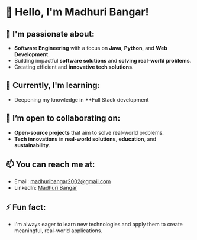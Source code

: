 # 👋 Hello, I'm Madhuri Bangar!

## 👀 I'm passionate about:
- **Software Engineering** with a focus on **Java**, **Python**, and **Web Development**.
- Building impactful **software solutions** and **solving real-world problems**.
- Creating efficient and **innovative tech solutions**.

## 🌱 Currently, I'm learning:
- Deepening my knowledge in **Full Stack development

## 💞️ I’m open to collaborating on:
- **Open-source projects** that aim to solve real-world problems.
- **Tech innovations** in **real-world solutions**, **education**, and **sustainability**.

## 📫 You can reach me at:
- Email: [madhuribangar2002@gmail.com](mailto:madhuribangar2002@gmail.com)
- LinkedIn: [Madhuri Bangar](https://www.linkedin.com/in/madhuribangar)


## ⚡ Fun fact:
- I'm always eager to learn new technologies and apply them to create meaningful, real-world applications.
